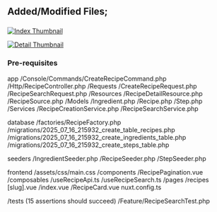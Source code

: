 ## Added/Modified Files;

###

[![Index Thumbnail](https://github.com/vknyvz/recipe-search-3000/index.png?raw=true)](https://github.com/vknyvz/recipe-search-3000/index.png)

[![Detail Thumbnail](https://github.com/vknyvz/recipe-search-3000/detail.png?raw=true)](https://github.com/vknyvz/recipe-search-3000/detail.png)


### Pre-requisites
app
	/Console/Commands/CreateRecipeCommand.php
	/Http/RecipeController.php
	/Requests
		/CreateRecipeRequest.php
		/RecipeSearchRequest.php
	/Resources
		/RecipeDetailResource.php
		/RecipeSource.php
	/Models
		/Ingredient.php
		/Recipe.php
		/Step.php
	/Services
		/RecipeCreationService.php
		/RecipeSearchService.php

database
	/factories/RecipeFactory.php
	/migrations/2025_07_16_215932_create_table_recipes.php
	/migrations/2025_07_16_215932_create_ingredients_table.php
	/migrations/2025_07_16_215932_create_steps_table.php

seeders
	/IngredientSeeder.php
	/RecipeSeeder.php
	/StepSeeder.php

frontend
	/assets/css/main.css
	/components
		/RecipePagination.vue
	/composables
		/useRecipeApi.ts
		/useRecipeSearch.ts
	/pages
		/recipes
			[slug].vue
		/index.vue
		/RecipeCard.vue
	nuxt.config.ts

/tests (15 assertions should succeed)
	/Feature/RecipeSearchTest.php
